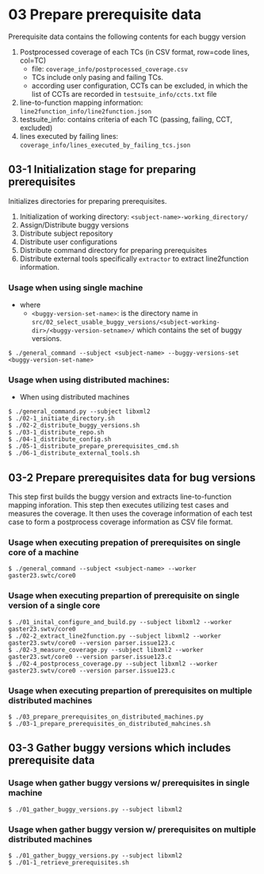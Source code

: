 # 03 Prepare prerequisite data
Prerequisite data contains the following contents for each buggy version
1. Postprocessed coverage of each TCs (in CSV format, row=code lines, col=TC)
    * file: ``coverage_info/postprocessed_coverage.csv``
    * TCs include only pasing and failing TCs.
    * according user configuration, CCTs can be excluded, in which the list of CCTs are recorded in ``testsuite_info/ccts.txt`` file
2. line-to-function mapping information: ``line2function_info/line2function.json``
3. testsuite_info: contains criteria of each TC (passing, failing, CCT, excluded)
4. lines executed by failing lines: ``coverage_info/lines_executed_by_failing_tcs.json``


## 03-1 Initialization stage for preparing prerequisites
Initializes directories for preparing prerequisites.
1. Initialization of working directory: ``<subject-name>-working_directory/``
2. Assign/Distribute buggy versions
3. Distribute subject repository
4. Distribute user configurations
5. Distribute command directory for preparing prerequisites
6. Distribute external tools specifically ``extractor`` to extract line2function information.

### Usage when using single machine
* where
    * ``<buggy-version-set-name>``: is the directory name in ``src/02_select_usable_buggy_versions/<subject-working-dir>/<buggy-version-setname>/`` which contains the set of buggy versions.
```
$ ./general_command --subject <subject-name> --buggy-versions-set <buggy-version-set-name>
```

### Usage when using distributed machines:

* When using distributed machines
```
$ ./general_command.py --subject libxml2
$ ./02-1_initiate_directory.sh
$ ./02-2_distribute_buggy_versions.sh
$ ./03-1_distribute_repo.sh
$ ./04-1_distribute_config.sh
$ ./05-1_distribute_prepare_prerequisites_cmd.sh
$ ./06-1_distribute_external_tools.sh
```

## 03-2 Prepare prerequisites data for bug versions
This step first builds the buggy version and extracts line-to-function mapping inforation. This step then executes utilizing test cases and measures the coverage. It then uses the coverage information of each test case to form a postprocess coverage information as CSV file format.

### Usage when executing prepation of prerequisites on single core of a machine
```
$ ./general_command --subject <subject-name> --worker gaster23.swtc/core0
```

### Usage when executing prepartion of prerequisite on single version of a single core
```
$ ./01_inital_configure_and_build.py --subject libxml2 --worker gaster23.swtv/core0
$ ./02-2_extract_line2function.py --subject libxml2 --worker gaster23.swtv/core0 --version parser.issue123.c
$ ./02-3_measure_coverage.py --subject libxml2 --worker gaster23.swt/core0 --version parser.issue123.c
$ ./02-4_postprocess_coverage.py --subject libxml2 --worker gaster23.swtv/core0 --version parser.issue123.c
```

### Usage when executing prepartion of prerequisites on multiple distributed machines
```
$ ./03_prepare_prerequisites_on_distributed_machines.py
$ ./03-1_prepare_prerequisites_on_distributed_mahcines.sh
```

## 03-3 Gather buggy versions which includes prerequisite data

### Usage when gather buggy versions w/ prerequisites in single machine
```
$ ./01_gather_buggy_versions.py --subject libxml2
```

### Usage when gather buggy version w/ prerequisites on multiple distributed machines
```
$ ./01_gather_buggy_versions.py --subject libxml2
$ ./01-1_retrieve_prerequisites.sh
```